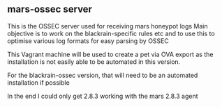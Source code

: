 mars-ossec server
-----------------
This is the OSSEC server used for receiving mars honeypot logs
Main objective is to work on the blackrain-specific rules etc and to use this to 
optimise various log formats for easy parsing by OSSEC

This Vagrant machine will be used to create a pet via OVA export as the installation is not easily 
able to be automated in this version.

For the blackrain-ossec version, that will need to be an automated installation if possible

In the end I could only get 2.8.3 working with the mars 2.8.3 agent
